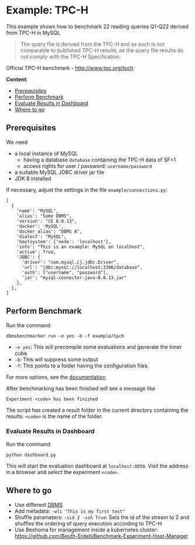 # Example: TPC-H

This example shows how to benchmark 22 reading queries Q1-Q22 derived from TPC-H in MySQL

> The query file is derived from the TPC-H and as such is not comparable to published TPC-H results, as the query file results do not comply with the TPC-H Specification.

Official TPC-H benchmark - http://www.tpc.org/tpch

**Content**:
* [Prerequisites](#prerequisites)
* [Perform Benchmark](#perform-benchmark)
* [Evaluate Results in Dashboard](#evaluate-results-in-dashboard)
* [Where to go](#where-to-go)

## Prerequisites

We need
* a local instance of MySQL
  * having a database `database` containing the TPC-H data of SF=1
  * access rights for user / password: `username/password`
* a suitable MySQL JDBC driver jar file
* JDK 8 installed

If necessary, adjust the settings in the file `example/connections.py`:

```
[
  {
    'name': "MySQL",
    'alias': "Some DBMS",
    'version': "CE 8.0.13",
    'docker': 'MySQL',
    'docker_alias': "DBMS A",
    'dialect': "MySQL",
    'hostsystem': {'node': 'localhost'},
    'info': "This is an example: MySQL on localhost",
    'active': True,
    'JDBC': {
      'driver': "com.mysql.cj.jdbc.Driver",
      'url': "jdbc:mysql://localhost:3306/database",
      'auth': ["username", "password"],
      'jar': "mysql-connector-java-8.0.13.jar"
    },
  },
]
```

## Perform Benchmark

Run the command:

`dbmsbenchmarker run -e yes -b -f example/tpch`

* `-e yes`: This will precompile some evaluations and generate the timer cube.
* `-b`: This will suppress some output
* `-f`: This points to a folder having the configuration files.

For more options, see the [documentation](Options.html#command-line-options-and-configuration)

After benchmarking has been finished will see a message like
```
Experiment <code> has been finished
```

The script has created a result folder in the current directory containing the results. `<code>` is the name of the folder.


### Evaluate Results in Dashboard

Run the command:

`python dashboard.py`

This will start the evaluation dashboard at `localhost:8050`.
Visit the address in a browser and select the experiment `<code>`.

## Where to go

* Use different [DBMS](DBMS.html)
* Add metadata: `-wli "This is my first test"`
* Shuffle parameters: `-sid 2 -ssh True`: Sets the id of the stream to 2 and shuffles the ordering of query execution according to TPC-H
* Use Bexhoma for management inside a kubernetes cluster: https://github.com/Beuth-Erdelt/Benchmark-Experiment-Host-Manager
